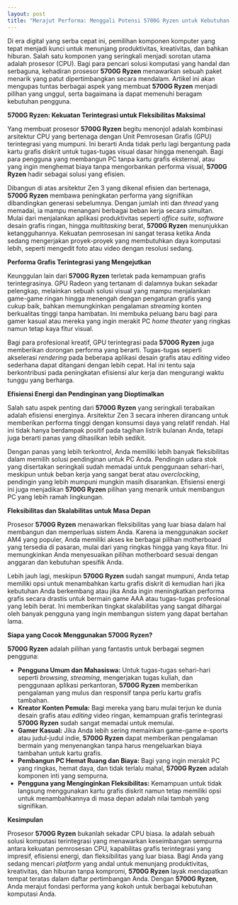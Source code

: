 ```yaml
---
layout: post
title: "Merajut Performa: Menggali Potensi 5700G Ryzen untuk Kebutuhan Komputasi Anda"
---
```


Di era digital yang serba cepat ini, pemilihan komponen komputer yang tepat menjadi kunci untuk menunjang produktivitas, kreativitas, dan bahkan hiburan. Salah satu komponen yang seringkali menjadi sorotan utama adalah prosesor (CPU). Bagi para pencari solusi komputasi yang handal dan serbaguna, kehadiran prosesor **5700G Ryzen** menawarkan sebuah paket menarik yang patut dipertimbangkan secara mendalam. Artikel ini akan mengupas tuntas berbagai aspek yang membuat **5700G Ryzen** menjadi pilihan yang unggul, serta bagaimana ia dapat memenuhi beragam kebutuhan pengguna.

**5700G Ryzen: Kekuatan Terintegrasi untuk Fleksibilitas Maksimal**

Yang membuat prosesor **5700G Ryzen** begitu menonjol adalah kombinasi arsitektur CPU yang bertenaga dengan Unit Pemrosesan Grafis (GPU) terintegrasi yang mumpuni. Ini berarti Anda tidak perlu lagi bergantung pada kartu grafis diskrit untuk tugas-tugas visual dasar hingga menengah. Bagi para pengguna yang membangun PC tanpa kartu grafis eksternal, atau yang ingin menghemat biaya tanpa mengorbankan performa visual, **5700G Ryzen** hadir sebagai solusi yang efisien.

Dibangun di atas arsitektur Zen 3 yang dikenal efisien dan bertenaga, **5700G Ryzen** membawa peningkatan performa yang signifikan dibandingkan generasi sebelumnya. Dengan jumlah inti dan *thread* yang memadai, ia mampu menangani berbagai beban kerja secara simultan. Mulai dari menjalankan aplikasi produktivitas seperti *office suite*, *software* desain grafis ringan, hingga *multitasking* berat, **5700G Ryzen** menunjukkan ketangguhannya. Kekuatan pemrosesan ini sangat terasa ketika Anda sedang mengerjakan proyek-proyek yang membutuhkan daya komputasi lebih, seperti mengedit foto atau video dengan resolusi sedang.

**Performa Grafis Terintegrasi yang Mengejutkan**

Keunggulan lain dari **5700G Ryzen** terletak pada kemampuan grafis terintegrasinya. GPU Radeon yang tertanam di dalamnya bukan sekadar pelengkap, melainkan sebuah solusi visual yang mampu menjalankan game-game ringan hingga menengah dengan pengaturan grafis yang cukup baik, bahkan memungkinkan pengalaman *streaming* konten berkualitas tinggi tanpa hambatan. Ini membuka peluang baru bagi para gamer kasual atau mereka yang ingin merakit PC *home theater* yang ringkas namun tetap kaya fitur visual.

Bagi para profesional kreatif, GPU terintegrasi pada **5700G Ryzen** juga memberikan dorongan performa yang berarti. Tugas-tugas seperti akselerasi *rendering* pada beberapa aplikasi desain grafis atau *editing* video sederhana dapat ditangani dengan lebih cepat. Hal ini tentu saja berkontribusi pada peningkatan efisiensi alur kerja dan mengurangi waktu tunggu yang berharga.

**Efisiensi Energi dan Pendinginan yang Dioptimalkan**

Salah satu aspek penting dari **5700G Ryzen** yang seringkali terabaikan adalah efisiensi energinya. Arsitektur Zen 3 secara inheren dirancang untuk memberikan performa tinggi dengan konsumsi daya yang relatif rendah. Hal ini tidak hanya berdampak positif pada tagihan listrik bulanan Anda, tetapi juga berarti panas yang dihasilkan lebih sedikit.

Dengan panas yang lebih terkontrol, Anda memiliki lebih banyak fleksibilitas dalam memilih solusi pendinginan untuk PC Anda. Pendingin udara stok yang disertakan seringkali sudah memadai untuk penggunaan sehari-hari, meskipun untuk beban kerja yang sangat berat atau *overclocking*, pendingin yang lebih mumpuni mungkin masih disarankan. Efisiensi energi ini juga menjadikan **5700G Ryzen** pilihan yang menarik untuk membangun PC yang lebih ramah lingkungan.

**Fleksibilitas dan Skalabilitas untuk Masa Depan**

Prosesor **5700G Ryzen** menawarkan fleksibilitas yang luar biasa dalam hal membangun dan memperluas sistem Anda. Karena ia menggunakan *socket* AM4 yang populer, Anda memiliki akses ke berbagai pilihan motherboard yang tersedia di pasaran, mulai dari yang ringkas hingga yang kaya fitur. Ini memungkinkan Anda menyesuaikan pilihan motherboard sesuai dengan anggaran dan kebutuhan spesifik Anda.

Lebih jauh lagi, meskipun **5700G Ryzen** sudah sangat mumpuni, Anda tetap memiliki opsi untuk menambahkan kartu grafis diskrit di kemudian hari jika kebutuhan Anda berkembang atau jika Anda ingin meningkatkan performa grafis secara drastis untuk bermain game AAA atau tugas-tugas profesional yang lebih berat. Ini memberikan tingkat skalabilitas yang sangat dihargai oleh banyak pengguna yang ingin membangun sistem yang dapat bertahan lama.

**Siapa yang Cocok Menggunakan 5700G Ryzen?**

**5700G Ryzen** adalah pilihan yang fantastis untuk berbagai segmen pengguna:

*   **Pengguna Umum dan Mahasiswa:** Untuk tugas-tugas sehari-hari seperti *browsing*, *streaming*, mengerjakan tugas kuliah, dan penggunaan aplikasi perkantoran, **5700G Ryzen** memberikan pengalaman yang mulus dan responsif tanpa perlu kartu grafis tambahan.
*   **Kreator Konten Pemula:** Bagi mereka yang baru mulai terjun ke dunia desain grafis atau *editing* video ringan, kemampuan grafis terintegrasi **5700G Ryzen** sudah sangat memadai untuk memulai.
*   **Gamer Kasual:** Jika Anda lebih sering memainkan game-game e-sports atau judul-judul indie, **5700G Ryzen** dapat memberikan pengalaman bermain yang menyenangkan tanpa harus mengeluarkan biaya tambahan untuk kartu grafis.
*   **Pembangun PC Hemat Ruang dan Biaya:** Bagi yang ingin merakit PC yang ringkas, hemat daya, dan tidak terlalu mahal, **5700G Ryzen** adalah komponen inti yang sempurna.
*   **Pengguna yang Menginginkan Fleksibilitas:** Kemampuan untuk tidak langsung menggunakan kartu grafis diskrit namun tetap memiliki opsi untuk menambahkannya di masa depan adalah nilai tambah yang signifikan.

**Kesimpulan**

Prosesor **5700G Ryzen** bukanlah sekadar CPU biasa. Ia adalah sebuah solusi komputasi terintegrasi yang menawarkan keseimbangan sempurna antara kekuatan pemrosesan CPU, kapabilitas grafis terintegrasi yang impresif, efisiensi energi, dan fleksibilitas yang luar biasa. Bagi Anda yang sedang mencari *platform* yang andal untuk menunjang produktivitas, kreativitas, dan hiburan tanpa kompromi, **5700G Ryzen** layak mendapatkan tempat teratas dalam daftar pertimbangan Anda. Dengan **5700G Ryzen**, Anda merajut fondasi performa yang kokoh untuk berbagai kebutuhan komputasi Anda.
